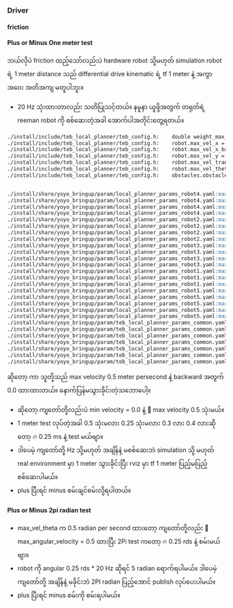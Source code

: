 ### Driver
#### friction

#### Plus or Minus One meter test
ဘယ်လိုပဲ friction ထည့်သော်လည်းပဲ hardware robot သို့မဟုတ် simulation robot ရဲ့ 1 meter distance သည်  differential drive kinematic ရဲ့ tf 1 meter နဲ့ အကွာအဝေး အတိအကျ မတူပါဘူး။
- 20 Hz သုံးထားတာလည်း သတိပြုသင့်တယ်။
နမူနာ ယူဖို့အတွက် တရုတ်ရဲ့ reeman robot ကို စစ်ဆေးတဲ့အခါ အောက်ပါအတိုင်းတွေ့ရတယ်။
```md
./install/include/teb_local_planner/teb_config.h:    double weight_max_vel_theta; //!< Optimization weight for satisfying the maximum allowed angular velocity
./install/include/teb_local_planner/teb_config.h:    robot.max_vel_x = 0.4;
./install/include/teb_local_planner/teb_config.h:    robot.max_vel_x_backwards = 0.2;
./install/include/teb_local_planner/teb_config.h:    robot.max_vel_y = 0.0;
./install/include/teb_local_planner/teb_config.h:    robot.max_vel_trans = 0.0;
./install/include/teb_local_planner/teb_config.h:    robot.max_vel_theta = 0.3;
./install/include/teb_local_planner/teb_config.h:    obstacles.obstacle_proximity_ratio_max_vel = 1;


./install/share/yoyo_bringup/param/local_planner_params_robot4.yaml:max_vel_x: 0.5
./install/share/yoyo_bringup/param/local_planner_params_robot4.yaml:max_vel_x_backwards: 0.0
./install/share/yoyo_bringup/param/local_planner_params_robot4.yaml:max_vel_y: 0.0
./install/share/yoyo_bringup/param/local_planner_params_robot4.yaml:max_vel_theta: 0.5
./install/share/yoyo_bringup/param/local_planner_params_robot2.yaml:max_vel_x: 0.15
./install/share/yoyo_bringup/param/local_planner_params_robot2.yaml:max_vel_x_backwards: 0.0
./install/share/yoyo_bringup/param/local_planner_params_robot2.yaml:max_vel_y: 0.0
./install/share/yoyo_bringup/param/local_planner_params_robot2.yaml:max_vel_theta: 0.15
./install/share/yoyo_bringup/param/local_planner_params_robot3.yaml:max_vel_x: 0.5
./install/share/yoyo_bringup/param/local_planner_params_robot3.yaml:max_vel_x_backwards: 0.0
./install/share/yoyo_bringup/param/local_planner_params_robot3.yaml:max_vel_y: 0.0
./install/share/yoyo_bringup/param/local_planner_params_robot3.yaml:max_vel_theta: 0.5
./install/share/yoyo_bringup/param/local_planner_params_robot1.yaml:max_vel_x: 0.5
./install/share/yoyo_bringup/param/local_planner_params_robot1.yaml:max_vel_x_backwards: 0.0
./install/share/yoyo_bringup/param/local_planner_params_robot1.yaml:max_vel_y: 0.0
./install/share/yoyo_bringup/param/local_planner_params_robot1.yaml:max_vel_theta: 0.5
./install/share/yoyo_bringup/param/local_planner_params_robot5.yaml:max_vel_x: 0.5
./install/share/yoyo_bringup/param/local_planner_params_robot5.yaml:max_vel_x_backwards: 0.0
./install/share/yoyo_bringup/param/local_planner_params_robot5.yaml:max_vel_y: 0.0
./install/share/yoyo_bringup/param/local_planner_params_robot5.yaml:max_vel_theta: 0.5
./install/share/yoyo_bringup/param/teb_local_planner_params_common.yaml:  # max_vel_x: 0.5 🌟
./install/share/yoyo_bringup/param/teb_local_planner_params_common.yaml:  # max_vel_x_backwards: 0.0 🌟
./install/share/yoyo_bringup/param/teb_local_planner_params_common.yaml:  # max_vel_y: 0.0
./install/share/yoyo_bringup/param/teb_local_planner_params_common.yaml:  # max_vel_theta: 0.5 🌟
./install/share/yoyo_bringup/param/teb_local_planner_params_common.yaml:  weight_max_vel_x: 2
./install/share/yoyo_bringup/param/teb_local_planner_params_common.yaml:  weight_max_vel_y: 1
./install/share/yoyo_bringup/param/teb_local_planner_params_common.yaml:  weight_max_vel_theta: 1
```
ဆိုတော့ ကာ သူတို့သည် max velocity 0.5 meter persecond နဲ့ backward အတွက် 0.0 ထားထားတယ်။ နောက်ပြန်မသွားခိုင်းတဲ့သဘောပေါ့။
-  ဆိုတော့ ကျတော်တို့လည်းပဲ min velocity = 0.0 နဲ့ 🌟 max velocity 0.5 သုံးမယ်။ 
-  1 meter test လုပ်တဲ့အခါ 0.5 သုံးမလား 0.25 သုံးမလား 0.3 လား 0.4 လားဆိုတော့ 🔥 0.25 ms နဲ့ test မယ်ဗျာ။
-  ဒါပေမဲ့ ကျတော်တို့ Hz သို့မဟုတ် အချိန်နဲ့ မစစ်ဆေးဘဲ simulation သို့ မဟုတ် real environment မှာ 1 meter သွားခိုင်းပြီး rviz မှာ tf 1 meter ပြည့်မပြည့် စစ်ဆေးပါမယ်။
- plus ပြီးရင် minus စမ်းချင်စမ်းလို့ရပါတယ်။

#### Plus or Minus 2pi radian test
- max_vel_theta က 0.5 radian per second ထားတော့ ကျတော်တို့လည်း 🌟 max_angular_velocity = 0.5 ထားပြီး 2Pi test ကတော့ 🔥 0.25 rds နဲ့ စမ်းမယ်ဗျာ။
- robot ကို angular 0.25 rds * 20 Hz ဆိုရင် 5 radian ရောက်ရပါမယ်။ ဒါပေမဲ့ ကျတော်တို့ အချိန်နဲ့ မခိုင်းဘဲ 2PI radian ပြည့်အောင် publish လုပ်ပေးပါမယ်။
- plus ပြီးရင် minus စမ်းကို စမ်းရပါမယ်။


